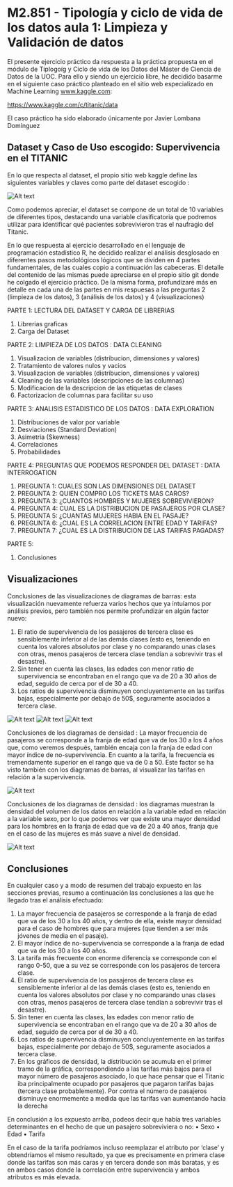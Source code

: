 # M2.851 - Tipología y ciclo de vida de los datos aula 1: Limpieza y Validación de datos

El presente ejercicio práctico da respuesta a la práctica propuesta en el módulo de Tiplogoíg y Ciclo de vida de los Datos del Máster de Ciencia de Datos de la UOC. Para ello y siendo un ejercicio libre, he decidido basarme en el siguiente caso práctico planteado en el sitio web especializado en Machine Learning www.kaggle.com:

https://www.kaggle.com/c/titanic/data

El caso práctico ha sido elaborado únicamente por Javier Lombana Domínguez

## Dataset y Caso de Uso escogido: Supervivencia en el TITANIC
En lo que respecta al dataset, el propio sitio web kaggle define las siguientes variables y claves como parte del dataset escogido :


![Alt text](https://github.com/jlombanado/M2.8517-PRACTICA2/blob/master/Dataset.png "Dataset")

Como podemos apreciar, el dataset se compone de un total de 10 variables de diferentes tipos, destacando una variable clasificatoria que podremos utilizar para identificar qué pacientes sobrevivieron tras el naufragio del Titanic.

En lo que respuesta al ejercicio desarrollado en el lenguaje de programación estadístico R, he decidido realizar el análisis desglosado en diferentes pasos metodológicos lógicos que se dividen en 4 partes fundamentales, de las cuales copio a continuación las cabeceras. El detalle del contenido de las mismas puede apreciarse en el propio sitio git donde he colgado el ejercicio práctico. De la misma forma, profundizaré más en detalle en cada una de las partes en mis respuesas a las preguntas 2 (limpieza de los datos), 3 (análisis de los datos) y 4 (visualizaciones)

PARTE 1: LECTURA DEL DATASET Y CARGA DE LIBRERIAS
1.	Librerias graficas
2.	Carga del Dataset

PARTE 2: LIMPIEZA DE LOS DATOS : DATA CLEANING
1.	Visualizacion de variables (distribucion, dimensiones y valores)
2.	Tratamiento de valores nulos y vacios
3.	Visualizacion de variables (distribucion, dimensiones y valores)
4.	Cleaning de las variables (descripciones de las columnas)
5.	Modificacion de la descripcion de las etiquetas de clases
6.	Factorizacion de columnas para facilitar su uso

PARTE 3: ANALISIS ESTADISTICO DE LOS DATOS : DATA EXPLORATION  
1.	Distribuciones de valor por variable
2.	Desviaciones (Standard Deviation)
3.	Asimetria (Skewness)
4.	Correlaciones
5.	Probabilidades

PARTE 4: PREGUNTAS QUE PODEMOS RESPONDER DEL DATASET : DATA INTERROGATION 
1. PREGUNTA 1: CUALES SON LAS DIMENSIONES DEL DATASET
2. PREGUNTA 2: QUIEN COMPRO LOS TICKETS MAS CAROS?
3. PREGUNTA 3: ¿CUANTOS HOMBRES Y MUJERES SOBREVIVIERON?
4. PREGUNTA 4:  CUAL ES LA DISTRIBUCION DE PASAJEROS POR CLASE?
5. PREGUNTA 5: ¿CUANTAS MUJERES HABIA EN EL PASAJE?
6. PREGUNTA 6: ¿CUAL ES LA CORRELACION ENTRE EDAD Y TARIFAS?
7. PREGUNTA 7: ¿CUAL ES LA DISTRIBUCION DE LAS TARIFAS PAGADAS? 

PARTE 5:
1.	Conclusiones

## Visualizaciones

Conclusiones de las visualizaciones de diagramas de barras: esta visualización nuevamente refuerza varios hechos que ya intuíamos por análisis previos, pero también nos permite profundizar en algún factor nuevo:
1.	El ratio de supervivencia de los pasajeros de tercera clase es sensiblemente inferior al de las demás clases (esto es, teniendo en cuenta los valores absolutos por clase y no comparando unas clases con otras, menos pasajeros de tercera clase tendían a sobrevivir tras el desastre).
2.	Sin tener en cuenta las clases, las edades con menor ratio de supervivencia se encontraban en el rango que va de 20 a 30 años de edad, seguido de cerca por el de 30 a 40.
3.	Los ratios de supervivencia disminuyen concluyentemente en las tarifas bajas, especialmente por debajo de 50$, seguramente asociados a tercera clase.

![Alt text](https://github.com/jlombanado/M2.8517-PRACTICA2/blob/master/Barchart1.png "Barchart1")
![Alt text](https://github.com/jlombanado/M2.8517-PRACTICA2/blob/master/Barchart2.png "Barchart2")
![Alt text](https://github.com/jlombanado/M2.8517-PRACTICA2/blob/master/Barchart3.png "Barchart3")


Conclusiones de los diagramas de densidad : La mayor frecuencia de pasajeros se corresponde a la franja de edad que va de los 30 a los 4 años que, como veremos después, también encaja con la franja de edad con mayor índice de no-supervivencia.  En cuanto a la tarifa, la frecuencia es tremendamente superior en el rango que va de 0 a 50. Este factor se ha visto también con los diagramas de barras, al visualizar las tarifas en relación a la supervivencia.

![Alt text](https://github.com/jlombanado/M2.8517-PRACTICA2/blob/master/Histograms.png "Histograms")

Conclusiones de los diagramas de densidad : los diagramas muestran la densidad del volumen de los datos en relación a la variable edad en relación a la variable sexo, por lo que podemos ver que existe una mayor densidad para los hombres en la franja de edad que va de 20 a 40 años, franja que en el caso de las mujeres es más suave a nivel de densidad.

![Alt text](https://github.com/jlombanado/M2.8517-PRACTICA2/blob/master/Densidad.png "Densidad")



## Conclusiones

En cualquier caso y a modo de resumen del trabajo expuesto en las secciones previas, resumo a continuación las conclusiones a las que he llegado tras el análisis efectuado:

1.	La mayor frecuencia de pasajeros se corresponde a la franja de edad que va de los 30 a los 40 años, y dentro de ella, existe mayor densidad para el caso de hombres que para mujeres (que tienden a ser más jóvenes de media en el pasaje).
2.	El mayor  índice de no-supervivencia se corresponde a la franja de edad que va de los 30 a los 40 años.  
3.	La tarifa más frecuente con enorme diferencia se corresponde con el rango 0-50, que a su vez se corresponde con los pasajeros de tercera clase. 
4.	El ratio de supervivencia de los pasajeros de tercera clase es sensiblemente inferior al de las demás clases (esto es, teniendo en cuenta los valores absolutos por clase y no comparando unas clases con otras, menos pasajeros de tercera clase tendían a sobrevivir tras el desastre).
5.	Sin tener en cuenta las clases, las edades con menor ratio de supervivencia se encontraban en el rango que va de 20 a 30 años de edad, seguido de cerca por el de 30 a 40.
6.	Los ratios de supervivencia disminuyen concluyentemente en las tarifas bajas, especialmente por debajo de 50$, seguramente asociados a tercera clase.
7.	En los gráficos de densidad, la distribución se acumula en el primer tramo de la gráfica, correspondiendo a las tarifas más bajos para el mayor número de pasajeros asociado, lo que hace pensar que el Titanic iba principalmente ocupado por pasajeros que pagaron tarifas bajas (tercera clase probablemente). Por contra el número de pasajeros disminuye enormemente a medida que las tarifas van aumentando hacia la derecha

En conclusión a los expuesto arriba, podeos decir que había tres variables determinantes en el hecho de que un pasajero sobreviviera o no:
•	Sexo
•	Edad
•	Tarifa

En el caso de la tarifa podríamos incluso reemplazar el atributo por ‘clase’ y obtendríamos el mismo resultado, ya que es precisamente en primera clase donde las tarifas son más caras y en tercera donde son más baratas, y es en ambos casos donde la correlación entre supervivencia y ambos atributos es más elevada.


